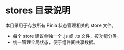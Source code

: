 # stores 目录说明

本目录用于存放所有 Pinia 状态管理相关的 store 文件。

- 每个 store 建议单独一个 .js 或 .ts 文件，按功能分类。
- 统一管理全局状态，便于组件间共享数据。
